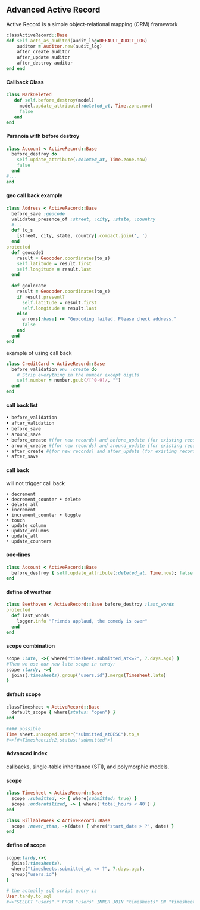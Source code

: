 ## Advanced Active Record
Active Record is a simple object-relational mapping (ORM) framework

```ruby
classActiveRecord::Base
def self.acts_as_audited(audit_log=DEFAULT_AUDIT_LOG)
    auditor = Auditor.new(audit_log)
    after_create auditor
    after_update auditor
    after_destroy auditor
end end
```

#### Callback Class

```ruby
class MarkDeleted
   def self.before_destroy(model)
     model.update_attribute(:deleted_at, Time.zone.now)
     false 
   end
end
```

#### Paranoia with before destroy

```ruby
class Account < ActiveRecord::Base 
  before_destroy do
    self.update_attribute(:deleted_at, Time.zone.now)
    false 
  end
#... 
end

```


#### geo call back example

```ruby
class Address < ActiveRecord::Base
  before_save :geocode
  validates_presence_of :street, :city, :state, :country
  #...
  def to_s
    [street, city, state, country].compact.join(', ')
  end
protected
  def geocode1
    result = Geocoder.coordinates(to_s) 
    self.latitude = result.first 
    self.longitude = result.last
  end 
  
  def geolocate
    result = Geocoder.coordinates(to_s) 
    if result.present?
      self.latitude = result.first
      self.longitude = result.last 
    else
      errors[:base] << "Geocoding failed. Please check address."
      false 
    end
  end
end

```




example of using call back
```ruby
class CreditCard < ActiveRecord::Base
  before_validation on: :create do
    # Strip everything in the number except digits
    self.number = number.gsub(/[^0-9]/, "") 
  end
end
```

#### call back list

```ruby
• before_validation 
• after_validation 
• before_save
• around_save
• before_create #(for new records) and before_update (for existing records) 
• around_create #(for new records) and around_update (for existing records) 
• after_create #(for new records) and after_update (for existing records)
• after_save
```

#### call back

will not trigger call back
```
• decrement
• decrement_counter • delete
• delete_all
• increment
• increment_counter • toggle
• touch
• update_column
• update_columns
• update_all
• update_counters

```

#### one-lines 

```ruby
class Account < ActiveRecord::Base
  before_destroy { self.update_attribute(:deleted_at, Time.now); false }
end
```

#### define of weather

```ruby
class Beethoven < ActiveRecord::Base before_destroy :last_words
protected
  def last_words
    logger.info "Friends applaud, the comedy is over"
  end 
end
```

#### scope combination
```ruby
scope :late, ->{ where("timesheet.submitted_at<=?", 7.days.ago) }
#Then we use our new late scope in tardy:
scope :tardy, ->{ 
  joins(:timesheets).group("users.id").merge(Timesheet.late)
}
```

#### default scope

```ruby
classTimesheet < ActiveRecord::Base
  default_scope { where(status: "open") }
end

#### possible 
Time sheet.unscoped.order("submitted_atDESC").to_a
#=>[#<Timesheetid:2,status:"submitted">]
```

#### Advanced index

callbacks, single-table inheritance (STI), and polymorphic models.

#### scope

```ruby
class Timesheet < ActiveRecord::Base
  scope :submitted, -> { where(submitted: true) }
  scope :underutilized, -> { where('total_hours < 40') }
end

class BillableWeek < ActiveRecord::Base
  scope :newer_than, ->(date) { where('start_date > ?', date) }
end

```


#### define of scope

```ruby
scope:tardy,->{
  joins(:timesheets). 
  where("timesheets.submitted_at <= ?", 7.days.ago). 
  group("users.id")
}

# the actually sql script query is
User.tardy.to_sql
#=>"SELECT "users".* FROM "users" INNER JOIN "timesheets" ON "timesheets"."user_id" = "users"."id" WHERE (timesheets.submitted_at <= '2013-04-13 18:16:15.203293') GROUP BY users.id" # query formatted nicely for the book
```
